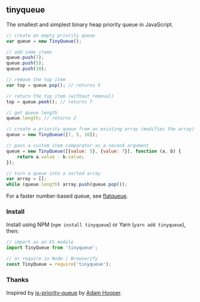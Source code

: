 ## tinyqueue

The smallest and simplest binary heap priority queue in JavaScript.

```js
// create an empty priority queue
var queue = new TinyQueue();

// add some items
queue.push(7);
queue.push(5);
queue.push(10);

// remove the top item
var top = queue.pop(); // returns 5

// return the top item (without removal)
top = queue.peek(); // returns 7

// get queue length
queue.length; // returns 2

// create a priority queue from an existing array (modifies the array)
queue = new TinyQueue([7, 5, 10]);

// pass a custom item comparator as a second argument
queue = new TinyQueue([{value: 5}, {value: 7}], function (a, b) {
	return a.value - b.value;
});

// turn a queue into a sorted array
var array = [];
while (queue.length) array.push(queue.pop());
```

For a faster number-based queue, see [flatqueue](https://github.com/mourner/flatqueue).

### Install

Install using NPM (`npm install tinyqueue`) or Yarn (`yarn add tinyqueue`), then:

```js
// import as an ES module
import TinyQueue from 'tinyqueue';

// or require in Node / Browserify
const TinyQueue = require('tinyqueue');
```

### Thanks

Inspired by [js-priority-queue](https://github.com/adamhooper/js-priority-queue)
by [Adam Hooper](https://github.com/adamhooper).
